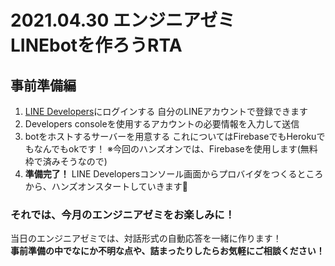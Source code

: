 # 2021.04.30 エンジニアゼミ<br>LINEbotを作ろうRTA

## 事前準備編

1. [LINE Developers](https://developers.line.biz/ja/)にログインする
   自分のLINEアカウントで登録できます
2. Developers consoleを使用するアカウントの必要情報を入力して送信
3. botをホストするサーバーを用意する
   これについてはFirebaseでもHerokuでもなんでもokです！
   ※今回のハンズオンでは、Firebaseを使用します(無料枠で済みそうなので)
4. **準備完了！**
   LINE Developersコンソール画面からプロバイダをつくるところから、ハンズオンスタートしていきます🐰



### それでは、今月のエンジニアゼミをお楽しみに！

当日のエンジニアゼミでは、対話形式の自動応答を一緒に作ります！  
**事前準備の中でなにか不明な点や、詰まったりしたらお気軽にご相談ください！**


